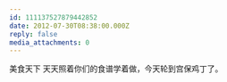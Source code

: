 ```yaml
---
id: 111137527879442852
date: 2012-07-30T08:38:00.000Z
reply: false
media_attachments: 0
---
```


美食天下 天天照着你们的食谱学着做，今天轮到宫保鸡丁了。 ​​​​

